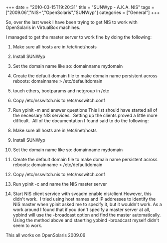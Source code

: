 +++
date = "2010-03-15T19:20:31"
title = "SUNWyp - A.K.A. NIS"
tags = ["2009.06","NIS+","OpenSolaris","SUNWyp"]
categories = ["General"]
+++

So, over the last week I have been trying to get NIS to work with OpenSolaris in VirtualBox machines.

I managed to get the master server to work fine by doing the following:

1. Make sure all hosts are in /etc/inet/hosts
2. Install SUNWyp
3. Set the domain name like so: domainname mydomain
4. Create the default domain file to make domain name persistent across reboots: domainname &gt; /etc/defaultdomain
5. touch ethers, bootparams and netgroup in /etc
6. Copy /etc/nsswitch.nis to /etc/nsswitch.conf
7. Run ypinit -m and answer questions
This list should have started all of the necessary NIS services.  Setting up the clients proved a little more difficult.  All of the documentation I found said to do the following:

1. Make sure all hosts are in /etc/inet/hosts
2. Install SUNWyp
3. Set the domain name like so: domainname mydomain
4. Create the default domain file to make domain name persistent across reboots: domainname &gt; /etc/defaultdomain
5. Copy /etc/nsswitch.nis to /etc/nsswitch.conf
6. Run ypinit -c and name the NIS master server
7. Start NIS client service with svcadm enable nis/client
However, this didn't work.  I tried using host names and IP addresses to identify the NIS master when ypinit asked me to specify it, but it wouldn't work.
As a work around I found that if you don't specify a master server at all, ypbind will use the -broadcast option and find the master automatically.  Using the method above and staerting ypbind -broadcast myself didn't seem to work.

This all works on OpenSolaris 2009.06
